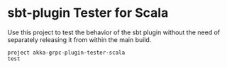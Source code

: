 # sbt-plugin Tester for Scala

Use this project to test the behavior of the sbt plugin without the need of separately releasing it from within the main build.

```
project akka-grpc-plugin-tester-scala
test
```